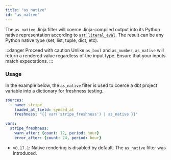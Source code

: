 ```yaml
---
title: "as_native"
id: "as_native"
---
```


The `as_native` Jinja filter will coerce Jinja-compiled output into its 
Python native representation according to [`ast.literal_eval`](https://docs.python.org/3/library/ast.html#ast.literal_eval). 
The result can be any Python native type (set, list, tuple, dict, etc).

:::danger Proceed with caution
Unlike `as_bool` and `as_number`, `as_native` will return a rendered value
regardless of the input type. Ensure that your inputs match expectations.
:::

### Usage

In the example below, the `as_native` filter is used to coerce a dbt project
variable into a dictionary for freshness testing.

<File name='src_stripe.yml'>

```yml
sources:
  - name: stripe
    loaded_at_field: synced_at
    freshness: "{{ var('stripe_freshness') | as_native }}"
```

</File>

<File name='dbt_project.yml'>

```yml
vars:
  stripe_freshness:
    warn_after: {count: 12, period: hour}
    error_after: {count: 24, period: hour}
```

</File>

<Changelog>

* `v0.17.1`: Native rendering is disabled by default. The `as_native` filter was 
introduced.

</Changelog>
